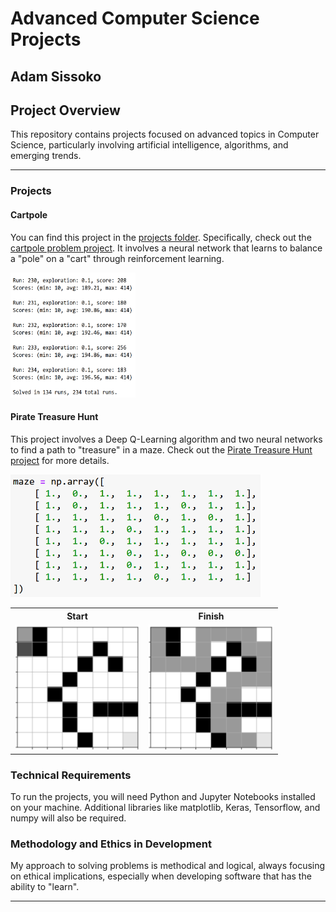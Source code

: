 <h1>Advanced Computer Science Projects</h1>
<h2>Adam Sissoko</h2>

<h2>Project Overview</h2>
<p>This repository contains projects focused on advanced topics in Computer Science, particularly involving artificial intelligence, algorithms, and emerging trends.</p>

<hr>

<h3>Projects</h3>
<h4>Cartpole</h4>
<p>You can find this project in the <a href="https://github.com/adamsissoko/CS370" target="_blank">projects folder</a>. Specifically, check out the <a href="https://github.com/adamsissoko/CS370/tree/main/Cartpole" target="_blank">cartpole problem project</a>. It involves a neural network that learns to balance a "pole" on a "cart" through reinforcement learning.</p>
<div>
    <img src="https://github.com/adamsissoko/CS370/blob/main/images/solved.png" alt="[cartpole]" style="width:200px;height:200px;">
</div>

<h4>Pirate Treasure Hunt</h4>
<p>This project involves a Deep Q-Learning algorithm and two neural networks to find a path to "treasure" in a maze. Check out the <a href="https://github.com/adamsissoko/CS370/tree/main/TreasureHuntGame/TreasureHuntGame" target="_blank">Pirate Treasure Hunt project</a> for more details.</p>
<img src="https://github.com/adamsissoko/CS370/blob/main/images/matrix_maze.png" alt="[matrix]" style="width:400px;">

<table>
    <tr>
        <th>Start</th>
        <th>Finish</th>
    </tr>
    <tr>
        <td><img src="https://github.com/adamsissoko/CS370/blob/main/images/start.png" alt="[start]" style="width:200px;height:200px;"></td>
        <td><img src="https://github.com/adamsissoko/CS370/blob/main/images/finish.png" alt="[finish]" style="width:200px;height:200px;"></td>
    </tr>
</table>

<h3>Technical Requirements</h3>
<p>To run the projects, you will need Python and Jupyter Notebooks installed on your machine. Additional libraries like matplotlib, Keras, Tensorflow, and numpy will also be required.</p>

<h3>Methodology and Ethics in Development</h3>
<p>My approach to solving problems is methodical and logical, always focusing on ethical implications, especially when developing software that has the ability to "learn".</p>

<hr>
